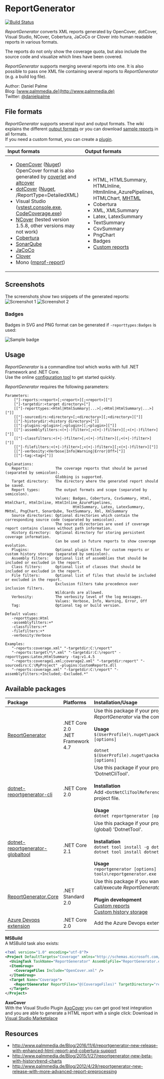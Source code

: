 # ReportGenerator
[![Build Status](https://danielpalme.visualstudio.com/ReportGenerator/_apis/build/status/danielpalme.ReportGenerator?branchName=master)](https://danielpalme.visualstudio.com/ReportGenerator/_build/latest?definitionId=3)

*ReportGenerator* converts XML reports generated by OpenCover, dotCover, Visual Studio, NCover, Cobertura, JaCoCo or Clover into human readable reports in various formats.

The reports do not only show the coverage quota, but also include the source code and visualize which lines have been covered.

*ReportGenerator* supports merging several reports into one.
It is also possible to pass one XML file containing several reports to *ReportGenerator* (e.g. a build log file).

Author: Daniel Palme  
Blog: [www.palmmedia.de](http://www.palmmedia.de)  
Twitter: [@danielpalme](https://twitter.com/danielpalme)  

## File formats
*ReportGenerator* supports several input and output formats.
The wiki explains the different [output formats](https://github.com/danielpalme/ReportGenerator/wiki/Output-formats) or you can download [sample reports](https://danielpalme.github.io/ReportGenerator/resources/SampleReports.zip) in all formats.  
If you need a custom format, you can create a [plugin](https://github.com/danielpalme/ReportGenerator/wiki/Custom-reports).

| **Input formats** | **Output formats** |
|:------------------|:-------------------|
| <ul><li>[OpenCover](https://github.com/OpenCover/opencover) ([Nuget](https://www.nuget.org/packages/OpenCover))<br/>OpenCover format is also generated by [coverlet](https://github.com/tonerdo/coverlet/) and [altcover](https://github.com/SteveGilham/altcover)</li><li>[dotCover](https://www.jetbrains.com/dotcover/help/dotCover__Console_Runner_Commands.html) ([Nuget](https://www.nuget.org/packages/JetBrains.dotCover.CommandLineTools/), /ReportType=DetailedXML)</li><li>Visual Studio ([vstest.console.exe](https://github.com/danielpalme/ReportGenerator/wiki/Visual-Studio-Coverage-Tools#vstestconsoleexe), [CodeCoverage.exe](https://github.com/danielpalme/ReportGenerator/wiki/Visual-Studio-Coverage-Tools#codecoverageexe))</li><li>[NCover](https://www.ncover.com/info/download) (tested version 1.5.8, other versions may not work)</li><li>[Cobertura](https://github.com/cobertura/cobertura)</li><li>[SonarQube](https://docs.sonarqube.org/latest/analysis/generic-test)</li><li>[JaCoCo](https://www.jacoco.org/jacoco/index.html)</li><li>[Clover](https://openclover.org/)</li><li>Mono ([mprof-report](https://www.mono-project.com/docs/debug+profile/profile/profiler/#analyzing-the-profile-data))</li></ul> | <ul><li>HTML, HTMLSummary, HTMLInline, HtmlInline_AzurePipelines, HTMLChart, [MHTML](https://en.wikipedia.org/wiki/MHTML)</li><li>Cobertura</li><li>XML, XMLSummary</li><li>Latex, LatexSummary</li><li>TextSummary</li><li>CsvSummary</li><li>PngChart</li><li>Badges</li><li>[Custom reports](https://github.com/danielpalme/ReportGenerator/wiki/Custom-reports)</li></ul> |

## Screenshots
The screenshots show two snippets of the generated reports:
![Screenshot 1](https://danielpalme.github.io/ReportGenerator/resources/screenshot1.png)
![Screenshot 2](https://danielpalme.github.io/ReportGenerator/resources/screenshot2.png)

### Badges
Badges in SVG and PNG format can be generated if `-reporttypes:Badges` is used:

![Sample badge](https://danielpalme.github.io/ReportGenerator/resources/badge.svg)

## Usage
*ReportGenerator* is a commandline tool which works with full .NET Framework and .NET Core.  
Use the online [configuration tool](https://danielpalme.github.io/ReportGenerator/usage.html) to get started quickly.

*ReportGenerator* requires the following parameters:

```
Parameters:
    ["]-reports:<report>[;<report>][;<report>]["]
    ["]-targetdir:<target directory>["]
    [["]-reporttypes:<Html|HtmlSummary|...>[;<Html|HtmlSummary|...>]["]]
    [["]-sourcedirs:<directory>[;<directory>][;<directory>]["]]
    [["]-historydir:<history directory>["]]
    [["]-plugins:<plugin>[;<plugin>][;<plugin>]["]]
    [["]-assemblyfilters:<(+|-)filter>[;<(+|-)filter>][;<(+|-)filter>]["]]
    [["]-classfilters:<(+|-)filter>[;<(+|-)filter>][;<(+|-)filter>]["]]
    [["]-filefilters:<(+|-)filter>[;<(+|-)filter>][;<(+|-)filter>]["]]
    [["]-verbosity:<Verbose|Info|Warning|Error|Off>["]]
    [["]-tag:<tag>["]]

Explanations:
   Reports:            The coverage reports that should be parsed (separated by semicolon).
                       Globbing is supported.
   Target directory:   The directory where the generated report should be saved.
   Report types:       The output formats and scope (separated by semicolon).
                       Values: Badges, Cobertura, CsvSummary, Html, HtmlChart, HtmlInline, HtmlInline_AzurePipelines, 
                               HtmlSummary, Latex, LatexSummary, MHtml, PngChart, SonarQube, TextSummary, Xml, XmlSummary
   Source directories: Optional directories which contain the corresponding source code (separated by semicolon).
                       The source directories are used if coverage report contains classes without path information.
   History directory:  Optional directory for storing persistent coverage information.
                       Can be used in future reports to show coverage evolution.
   Plugins:            Optional plugin files for custom reports or custom history storage (separated by semicolon). 
   Assembly filters:   Optional list of assemblies that should be included or excluded in the report.
   Class filters:      Optional list of classes that should be included or excluded in the report.
   File filters:       Optional list of files that should be included or excluded in the report.
                       Exclusion filters take precedence over inclusion filters.                      
                       Wildcards are allowed.
   Verbosity:          The verbosity level of the log messages.
                       Values: Verbose, Info, Warning, Error, Off
   Tag:                Optional tag or build version.

Default values:
   -reporttypes:Html
   -assemblyfilters:+*
   -classfilters:+*
   -filefilters:+*
   -verbosity:Verbose

Examples:
   "-reports:coverage.xml" "-targetdir:C:\report"
   "-reports:target\*\*.xml" "-targetdir:C:\report" -reporttypes:Latex;HtmlSummary -tag:v1.4.5
   "-reports:coverage1.xml;coverage2.xml" "-targetdir:report" "-sourcedirs:C:\MyProject" -plugins:CustomReports.dll
   "-reports:coverage.xml" "-targetdir:C:\report" "-assemblyfilters:+Included;-Excluded.*"
```

## Available packages

|**Package**|**Platforms**|**Installation/Usage**|
|:----------|:------------|:---------------------|
|[ReportGenerator](https://www.nuget.org/packages/ReportGenerator)|.NET Core 2.0<br/>.NET Framework 4.7|Use this package if your project is based on *.NET Framework* or *.NET Core* and you want to use *ReportGenerator* via the command line or a build script.<br/><br/>**Usage**<br/>```$(UserProfile)\.nuget\packages\reportgenerator\x.y.z\tools\net47\ReportGenerator.exe [options]```<br/><br/>```dotnet $(UserProfile).nuget\packages\reportgenerator\x.y.z\tools\netcoreapp2.0\ReportGenerator.dll [options]```|
|[dotnet-reportgenerator-cli](https://www.nuget.org/packages/dotnet-reportgenerator-cli)|.NET Core 2.0|Use this package if your project is based on *.NET Core* and you want to use *ReportGenerator* as a 'DotnetCliTool'.<br/><br/>**Installation**<br/>Add `<DotNetCliToolReference Include="dotnet-reportgenerator-cli" Version="x.y.z" />` to your project file.<br/><br/>**Usage**<br/>```dotnet reportgenerator [options]```|
|[dotnet-reportgenerator-globaltool](https://www.nuget.org/packages/dotnet-reportgenerator-globaltool)|.NET Core 2.1|Use this package if your project is based on *.NET Core* and you want to use *ReportGenerator* as a (global) 'DotnetTool'.<br/><br/>**Installation**<br/>```dotnet tool install -g dotnet-reportgenerator-globaltool```<br/>```dotnet tool install dotnet-reportgenerator-globaltool --tool-path tools```<br/><br/>**Usage**<br/>```reportgenerator [options]```<br/>```tools\reportgenerator.exe [options]```|
|[ReportGenerator.Core](https://www.nuget.org/packages/ReportGenerator.Core)|.NET Standard 2.0|Use this package if you want to write a custom **plugin** for *ReportGenerator* or if you want to call/execute *ReportGenerator* within your code base.<br/><br/>**Plugin development**<br/>[Custom reports](https://github.com/danielpalme/ReportGenerator/wiki/Custom-reports)<br/>[Custom history storage](https://github.com/danielpalme/ReportGenerator/wiki/Custom-history-storage)|
|[Azure Devops extension](https://marketplace.visualstudio.com/items?itemName=Palmmedia.reportgenerator)|.NET Core 2.0| Add the Azure Devops extension to your build pipeline.|

**MSBuild**  
A MSBuild task also exists:

```xml
<?xml version="1.0" encoding="utf-8"?>
<Project DefaultTargets="Coverage" xmlns="http://schemas.microsoft.com/developer/msbuild/2003" ToolsVersion="4.0">
  <UsingTask TaskName="ReportGenerator" AssemblyFile="ReportGenerator.exe" />
  <ItemGroup>
    <CoverageFiles Include="OpenCover.xml" />
  </ItemGroup>
  <Target Name="Coverage">
    <ReportGenerator ReportFiles="@(CoverageFiles)" TargetDirectory="report" ReportTypes="Html;Latex" HistoryDirectory="history" Plugins="CustomReports.dll" AssemblyFilters="+Include;-Excluded" VerbosityLevel="Verbose" />
  </Target>
</Project>
```

**AxoCover**  
With the Visual Studio Plugin [AxoCover](https://github.com/axodox/AxoCover) you can get good test integration and you are able to generate a HTML report with a single click:
Download in [Visual Studio Marketplace](https://marketplace.visualstudio.com/items?itemName=axodox1.AxoCover)

## Resources

* http://www.palmmedia.de/Blog/2016/11/6/reportgenerator-new-release-with-enhanced-html-report-and-cobertura-support
* http://www.palmmedia.de/Blog/2015/1/27/reportgenerator-new-beta-with-historytrend-charts
* http://www.palmmedia.de/Blog/2012/4/29/reportgenerator-new-release-with-more-advanced-report-preprocessing
